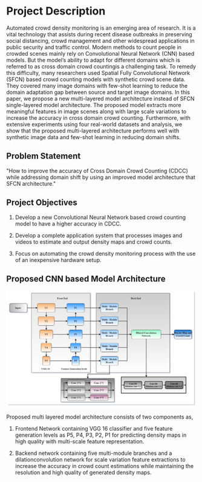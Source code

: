 # Project Description

Automated crowd density monitoring is an emerging area of research. It is a vital technology that assists during recent disease outbreaks in preserving social distancing, crowd management and other widespread applications in public security and traffic control. Modern methods to count people in crowded scenes mainly rely on Convolutional Neural Network (CNN) based models. But the model’s ability to adapt for different domains which is referred to as cross domain crowd countingis a challenging task. To remedy this difficulty, many researchers used Spatial Fully Convolutional Network (SFCN) based crowd counting models with synthetic crowd scene data. They covered many image domains with few-shot learning to reduce the domain adaptation gap between source and target image domains. In this paper, we propose a new multi-layered model architecture instead of SFCN single-layered model architecture. The proposed model extracts more meaningful features in image scenes along with large scale variations to increase the accuracy in cross domain crowd counting. Furthermore, with extensive experiments using four real-world datasets and analysis, we show that the proposed multi-layered architecture performs well with synthetic image data and few-shot learning in reducing domain shifts.

## Problem Statement

"How to improve the accuracy of Cross Domain Crowd Counting (CDCC) while addressing domain shift by using an improved model architecture that SFCN architecture."

## Project Objectives

1. Develop a new Convolutional Neural Network based crowd counting model to have a higher accuracy in CDCC.

2. Develop a complete application system that processes images and videos to estimate and output density maps and crowd counts.

3. Focus on automating the crowd density monitoring process with the use of an inexpensive hardware setup.

## Proposed CNN based Model Architecture

![Model Image](https://github.com/JanithGunawardhana/Crowd-Counting-Application/blob/main/Images/model.jpeg "Proposed Model Architecture with Frontend and Backend Networks")

Proposed multi layered model architecture consists of two components as,

1) Frontend Network containing VGG 16 classifier and five feature generation levels as P5, P4, P3, P2, P1 for predicting density maps in high quality with multi-scale feature representation.

2) Backend network containing five multi-module branches and a dilationconvolution network for scale variation feature extractions to increase the accuracy in crowd count estimations while maintaining the resolution and high quality of generated density maps.
